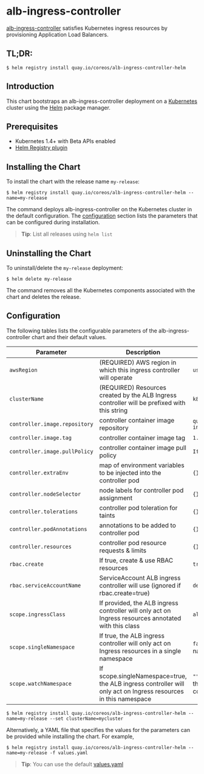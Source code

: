 # alb-ingress-controller

[alb-ingress-controller](https://github.com/kubernetes-sigs/aws-alb-ingress-controller) satisfies Kubernetes ingress resources by provisioning Application Load Balancers.

## TL;DR:

```console
$ helm registry install quay.io/coreos/alb-ingress-controller-helm
```

## Introduction

This chart bootstraps an alb-ingress-controller deployment on a [Kubernetes](http://kubernetes.io) cluster using the [Helm](https://helm.sh) package manager.

## Prerequisites

- Kubernetes 1.4+ with Beta APIs enabled
- [Helm Registry plugin](https://github.com/app-registry/helm-plugin)

## Installing the Chart

To install the chart with the release name `my-release`:

```console
$ helm registry install quay.io/coreos/alb-ingress-controller-helm --name=my-release
```

The command deploys alb-ingress-controller on the Kubernetes cluster in the default configuration. The [configuration](#configuration) section lists the parameters that can be configured during installation.

> **Tip**: List all releases using `helm list`

## Uninstalling the Chart

To uninstall/delete the `my-release` deployment:

```console
$ helm delete my-release
```

The command removes all the Kubernetes components associated with the chart and deletes the release.

## Configuration

The following tables lists the configurable parameters of the alb-ingress-controller chart and their default values.

| Parameter                     | Description                                                                                                    | Default                                        |
| ----------------------------- | -------------------------------------------------------------------------------------------------------------- | ---------------------------------------------- |
| `awsRegion`                   | (REQUIRED) AWS region in which this ingress controller will operate                                            | `us-west-1`                                    |
| `clusterName`                 | (REQUIRED) Resources created by the ALB Ingress controller will be prefixed with this string                   | `k8s`                                          |
| `controller.image.repository` | controller container image repository                                                                          | `quay.io/coreos/alb-ingress-controller`        |
| `controller.image.tag`        | controller container image tag                                                                                 | `1.0-beta.5`                                   |
| `controller.image.pullPolicy` | controller container image pull policy                                                                         | `IfNotPresent`                                 |
| `controller.extraEnv`         | map of environment variables to be injected into the controller pod                                            | `{}`                                           |
| `controller.nodeSelector`     | node labels for controller pod assignment                                                                      | `{}`                                           |
| `controller.tolerations`      | controller pod toleration for taints                                                                           | `{}`                                           |
| `controller.podAnnotations`   | annotations to be added to controller pod                                                                      | `{}`                                           |
| `controller.resources`        | controller pod resource requests & limits                                                                      | `{}`                                           |
| `rbac.create`                 | If true, create & use RBAC resources                                                                           | `true`                                         |
| `rbac.serviceAccountName`     | ServiceAccount ALB ingress controller will use (ignored if rbac.create=true)                                   | `default`                                      |
| `scope.ingressClass`          | If provided, the ALB ingress controller will only act on Ingress resources annotated with this class           | `alb`                                          |
| `scope.singleNamespace`       | If true, the ALB ingress controller will only act on Ingress resources in a single namespace                   | `false` (watch all namespaces)                 |
| `scope.watchNamespace`        | If scope.singleNamespace=true, the ALB ingress controller will only act on Ingress resources in this namespace | `""` (namespace of the ALB ingress controller) |

```console
$ helm registry install quay.io/coreos/alb-ingress-controller-helm --name=my-release --set clusterName=mycluster
```

Alternatively, a YAML file that specifies the values for the parameters can be provided while installing the chart. For example,

```console
$ helm registry install quay.io/coreos/alb-ingress-controller-helm --name=my-release -f values.yaml
```

> **Tip**: You can use the default [values.yaml](values.yaml)
